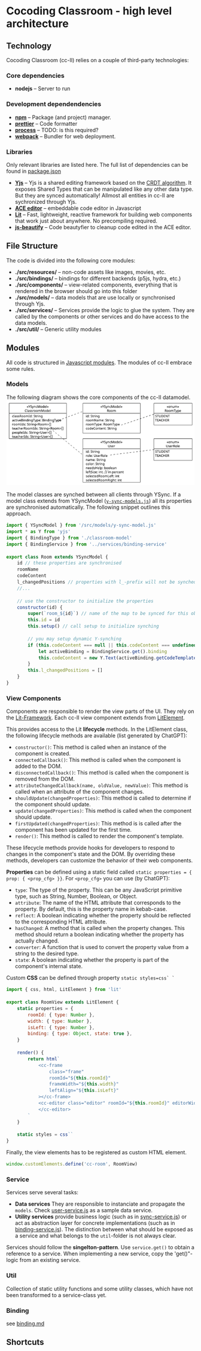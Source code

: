 # Cocoding Classroom - high level architecture

## Technology

Cocoding Classroom (cc-II) relies on a couple of third-party technologies:

### Core dependencies

-   **nodejs** – Server to run

### Development dependendencies

-   **[npm](https://www.npmjs.com/)** – Package (and project) manager.
-   **[prettier](https://prettier.io/)** – Code formatter
-   **[process]()** – TODO: is this required?
-   **[webpack](https://webpack.js.org/)** – Bundler for web deployment.

### Libraries

Only relevant libraries are listed here. The full list of dependencies can be found in [package.json](../package.json)

-   **[Yjs](https://yjs.dev/)** – Yjs is a shared editing framework based on the [CRDT algorithm](https://github.com/yjs/yjs/blob/master/README.md#Yjs-CRDT-Algorithm). It exposes Shared Types that can be manipulated like any other data type. But they are synced automatically!
    Allmost all entities in cc-II are sychronized through Yjs.
-   **[ACE editor](https://ace.c9.io/)** – embeddable code editor in Javascript
-   **[Lit](https://lit.dev/)** – Fast, lightweight, reactive framework for building web components that work just about anywhere. No precompiling required.
-   **[js-beautify](https://beautifier.io/)** – Code beautyfier to cleanup code edited in the ACE editor.

## File Structure

The code is divided into the following core modules:

-   **./src/resources/** – non-code assets like images, movies, etc.
-   **./src/bindings/** – bindings for different backends (p5js, hydra, etc.)
-   **./src/components/** – view-related components, everything that is rendered in the browser should go into this folder
-   **./src/models/** – data models that are use locally or synchronised through Yjs.
-   **./src/services/** – Services provide the logic to glue the system. They are called by the components or other services and do have access to the data models.
-   **./src/util/** – Generic utility modules

## Modules

All code is structured in [Javascript modules](https://developer.mozilla.org/en-US/docs/Web/JavaScript/Guide/Modules). The modules of cc-II embrace some rules.

### Models

The following diagram shows the core components of the cc-II datamodel.
<img src="figures/model.png" alt="Class diagram of cc-II core models" />

The model classes are synched between all clients through YSync.
If a model class extends from YSyncModel ([`y-sync-models.js`](../src/models/y-sync-model.js))
all its properties are synchronised automatically. The following snippet outlines this approach.

```javascript
import { YSyncModel } from '/src/models/y-sync-model.js'
import * as Y from 'yjs'
import { BindingType } from './classroom-model'
import { BindingService } from '../services/binding-service'

export class Room extends YSyncModel {
    id // these properties are synchronised
    roomName
    codeContent
    l_changedPositions // properties with l_-prefix will not be synched (l_ = local)
    //...

    // use the constructor to initialize the properties
    constructor(id) {
        super(`room_${id}`) // name of the map to be synced for this object
        this.id = id
        this.setup() // call setup to initialize synching

        // you may setup dynamic Y-synching
        if (this.codeContent === null || this.codeContent === undefined) {
            let activeBinding = BindingService.get().binding
            this.codeContent = new Y.Text(activeBinding.getCodeTemplate() ?? '')
        }
        this.l_changedPositions = []
    }
}
```

### View Components

Components are responsible to render the view parts of the UI. They rely on the [Lit-Framework](https://lit.dev/). Each cc-II view component extends from [LitElement](https://lit.dev/docs/api/LitElement/).

This provides access to the Lit **lifecycle** methods. In the LitElement class, the following lifecycle methods are available (list generated by ChatGPT):

-   `constructor()`: This method is called when an instance of the component is created.
-   `connectedCallback()`: This method is called when the component is added to the DOM.
-   `disconnectedCallback()`: This method is called when the component is removed from the DOM.
-   `attributeChangedCallback(name, oldValue, newValue)`: This method is called when an attribute of the component changes.
-   `shouldUpdate(changedProperties)`: This method is called to determine if the component should update.
-   `update(changedProperties)`: This method is called when the component should update.
-   `firstUpdated(changedProperties)`: This method is is called after the component has been updated for the first time.
-   `render()`: This method is called to render the component's template.

These lifecycle methods provide hooks for developers to respond to changes in the component's state and the DOM. By overriding these methods, developers can customize the behavior of their web components.

**Properties** can be defined using a static field called `static properties = { prop: { <prop_cfg> }}`. For `<prop_cfg>` you can use (by ChatGPT):

-   `type`: The type of the property. This can be any JavaScript primitive type, such as String, Number, Boolean, or Object.
-   `attribute`: The name of the HTML attribute that corresponds to the property. By default, this is the property name in kebab-case.
-   `reflect`: A boolean indicating whether the property should be reflected to the corresponding HTML attribute.
-   `hasChanged`: A method that is called when the property changes. This method should return a boolean indicating whether the property has actually changed.
-   `converter`: A function that is used to convert the property value from a string to the desired type.
-   `state`: A boolean indicating whether the property is part of the component's internal state.

Custom **CSS** can be defined through property `` static styles=css` `  ``

```javascript
import { css, html, LitElement } from 'lit'

export class RoomView extends LitElement {
    static properties = {
        roomId: { type: Number },
        width: { type: Number },
        isLeft: { type: Number },
        binding: { type: Object, state: true },
    }

    render() {
        return html`
            <cc-frame
                class="frame"
                roomId="${this.roomId}"
                frameWidth="${this.width}"
                leftAlign="${this.isLeft}"
            ></cc-frame>
            <cc-editor class="editor" roomId="${this.roomId}" editorWidth="${this.width}" leftAlign="${this.isLeft}">
            </cc-editor>
        `
    }

    static styles = css``
}
```

Finally, the view elements has to be registered as custom HTML element.

```javascript
window.customElements.define('cc-room', RoomView)
```

### Service

Services serve several tasks:

-   **Data services** They are responsible to instanciate and propagate the `models`. Check [user-service.js](../src/services/user-service.js) as a sample data service.
-   **Utility services** provide business logic (such as in [sync-service.js](../src/services/sync-service.js)) or act as abstraction layer for concrete implementations (such as in [binding-service.js](../src/services/binding-service.js)). The distinction between what should be exposed as a service and what belongs to the `util`-folder is not always clear.

Services should follow the **singelton-pattern**. Use `service.get()` to obtain a reference to a service. When implementing a new service, copy the 'get()"-logic from an existing service.

### Util

Collection of static utility functions and some utility classes, which have not been transformed to a service-class yet.

### Binding

see [binding.md](binding.md)

## Shortcuts
